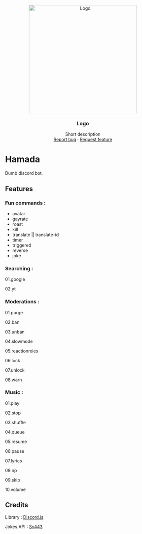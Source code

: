 <p align="center">
  <a href="https://discord.com/api/oauth2/authorize?client_id=827058809847545905&permissions=8&scope=bot">
    <img src="https://cdn.discordapp.com/avatars/827058809847545905/8e33890c9112d00eeca5e57d43f5decc.webp?size=2048" alt="Logo" width=350 height=350>
  </a>

  <h3 align="center">Logo</h3>

  <p align="center">
    Short description
    <br>
    <a href="https://reponame/issues/new?template=bug.md">Report bug</a>
    ·
    <a href="https://reponame/issues/new?template=feature.md&labels=feature">Request feature</a>
  </p>
</p>

# Hamada
Dumb discord bot.

## Features

### Fun commands :

- avatar
- gayrate
- roast
- kill
- translate || translate-id
- timer
- triggered
- reverse
- joke

### Searching :

01.google

02.yt

### Moderations :

01.purge

02.ban

03.unban

04.slowmode

05.reactionroles

06.lock

07.unlock

08.warn

### Music :

01.play

02.stop

03.shuffle

04.queue

05.resume

06.pause

07.lyrics

08.np

09.skip

10.volume

## Credits

Library : [Discord.js](https://discord.js.org/)

Jokes API : [Sv443](https://sv443.net/jokeapi/v2/joke/Any)
